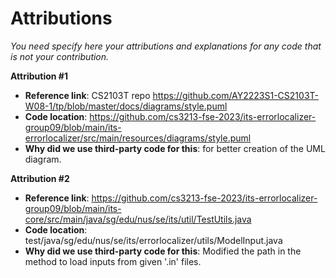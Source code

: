 # Attributions

*You need specify here your attributions and explanations for any code that is not your contribution.*

<b>Attribution #1</b>
* <b>Reference link</b>: CS2103T repo https://github.com/AY2223S1-CS2103T-W08-1/tp/blob/master/docs/diagrams/style.puml
* <b>Code location</b>: https://github.com/cs3213-fse-2023/its-errorlocalizer-group09/blob/main/its-errorlocalizer/src/main/resources/diagrams/style.puml
* <b>Why did we use third-party code for this</b>: for better creation of the UML diagram.

<b>Attribution #2</b>
* <b>Reference link</b>: https://github.com/cs3213-fse-2023/its-errorlocalizer-group09/blob/main/its-core/src/main/java/sg/edu/nus/se/its/util/TestUtils.java
* <b>Code location</b>: test/java/sg/edu/nus/se/its/errorlocalizer/utils/ModelInput.java
* <b>Why did we use third-party code for this</b>: Modified the path in the method to load inputs from given '.in' files.
